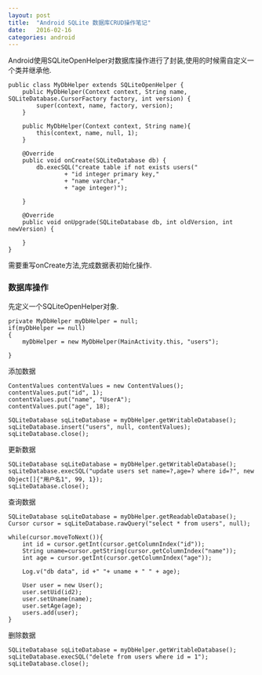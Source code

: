 ```yaml
---
layout: post
title:  "Android SQLite 数据库CRUD操作笔记"
date:   2016-02-16
categories: android
---
```


Android使用SQLiteOpenHelper对数据库操作进行了封装,使用的时候需自定义一个类并继承他.

    public class MyDbHelper extends SQLiteOpenHelper {
        public MyDbHelper(Context context, String name, SQLiteDatabase.CursorFactory factory, int version) {
            super(context, name, factory, version);
        }

        public MyDbHelper(Context context, String name){
            this(context, name, null, 1);
        }

        @Override
        public void onCreate(SQLiteDatabase db) {
            db.execSQL("create table if not exists users("
                    + "id integer primary key,"
                    + "name varchar,"
                    + "age integer)");

        }

        @Override
        public void onUpgrade(SQLiteDatabase db, int oldVersion, int newVersion) {

        }
    }
    
需要重写onCreate方法,完成数据表初始化操作.

### 数据库操作

先定义一个SQLiteOpenHelper对象.

    private MyDbHelper myDbHelper = null;
    if(myDbHelper == null)
    {
        myDbHelper = new MyDbHelper(MainActivity.this, "users");

    }

添加数据

    ContentValues contentValues = new ContentValues();
    contentValues.put("id", 1);
    contentValues.put("name", "UserA");
    contentValues.put("age", 18);

    SQLiteDatabase sqLiteDatabase = myDbHelper.getWritableDatabase();
    sqLiteDatabase.insert("users", null, contentValues);
    sqLiteDatabase.close();

更新数据

    SQLiteDatabase sqLiteDatabase = myDbHelper.getWritableDatabase();
    sqLiteDatabase.execSQL("update users set name=?,age=? where id=?", new Object[]{"用户名1", 99, 1});
    sqLiteDatabase.close();
    
查询数据
    
    SQLiteDatabase sqLiteDatabase = myDbHelper.getReadableDatabase();
    Cursor cursor = sqLiteDatabase.rawQuery("select * from users", null);

    while(cursor.moveToNext()){
        int id = cursor.getInt(cursor.getColumnIndex("id"));
        String uname=cursor.getString(cursor.getColumnIndex("name"));
        int age = cursor.getInt(cursor.getColumnIndex("age"));

        Log.v("db data", id +" "+ uname + " " + age);

        User user = new User();
        user.setUid(id2);
        user.setUname(name);
        user.setAge(age);
        users.add(user);
    }
    

删除数据
    
    SQLiteDatabase sqLiteDatabase = myDbHelper.getWritableDatabase();
    sqLiteDatabase.execSQL("delete from users where id = 1");
    sqLiteDatabase.close();
    